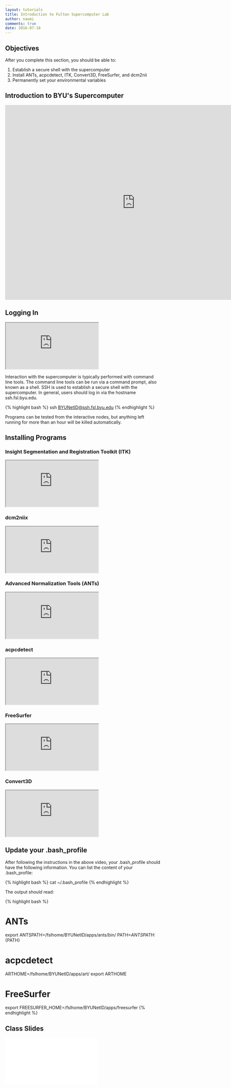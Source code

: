 ```yaml
---
layout: tutorials
title: Introduction to Fulton Supercomputer Lab
author: naomi
comments: true
date: 2016-07-18
---
```


## Objectives

After you complete this section, you should be able to:

1. Establish a secure shell with the supercomputer
2. Install ANTs, acpcdetect, ITK, Convert3D, FreeSurfer, and dcm2nii
3. Permanently set your environmental variables

## Introduction to BYU's Supercomputer

<div class="embed-container">
  <iframe width="840" height="630	" src="https://www.youtube.com/embed/i1r9BxHBG0I" frameborder="0" allowfullscreen></iframe>
</div>

## Logging In

<div class="embed-container">
  <iframe src="https://drive.google.com/file/d/0B7gwoaKa2xaTZXFBVmtlNnU3RjA/preview"></iframe>
</div>

Interaction with the supercomputer is typically performed with command line tools. The command line tools can be run via a command prompt, also known as a shell. SSH is used to establish a secure shell with the supercomputer. In general, users should log in via the hostname ssh.fsl.byu.edu.

{% highlight bash %}
ssh BYUNetID@ssh.fsl.byu.edu
{% endhighlight %}

Programs can be tested from the interactive nodes, but anything left running for more than an hour will be killed automatically.

## Installing Programs

### Insight Segmentation and Registration Toolkit (ITK)

<div class="embed-container">
  <iframe src="https://drive.google.com/file/d/0B7gwoaKa2xaTNzhHTXFXUHRoM1U/preview"></iframe>
</div>

### dcm2niix

<div class="embed-container">
  <iframe src="https://drive.google.com/file/d/0B7gwoaKa2xaTMW5uTHJLUDhyZnM/preview"></iframe>
</div>

### Advanced Normalization Tools (ANTs)

<div class="embed-container">
  <iframe src="https://drive.google.com/file/d/0B7gwoaKa2xaTd0E4anllMk56Snc/preview"></iframe>
</div>

### acpcdetect

<div class="embed-container">
  <iframe src="https://drive.google.com/file/d/0B7gwoaKa2xaTMnNmRmdCcEtOYzA/preview"></iframe>
</div>

### FreeSurfer

<div class="embed-container">
  <iframe src="https://drive.google.com/file/d/0B7gwoaKa2xaTUjJzcHJleWRheVk/preview"></iframe>
</div>

### Convert3D

<div class="embed-container">
  <iframe src="https://drive.google.com/file/d/0B7gwoaKa2xaTMlhkZE8xdVg0czQ/preview"></iframe>
</div>

## Update your .bash_profile

After following the instructions in the above video, your .bash_profile should have the following information. You can list the content of your .bash_profile:

{% highlight bash %}
cat ~/.bash_profile
{% endhighlight %}

The output should read:

{% highlight bash %}
# ANTs
export ANTSPATH=/fslhome/BYUNetID/apps/ants/bin/
PATH=${ANTSPATH}:${PATH}

# acpcdetect
ARTHOME=/fslhome/BYUNetID/apps/art/
export ARTHOME

# FreeSurfer
export FREESURFER_HOME=/fslhome/BYUNetID/apps/freesurfer
{% endhighlight %}

## Class Slides

<div class="embed-container">
  <iframe src="//slides.com/njhunsak/deck/embed"scrolling="no" frameborder="0" webkitallowfullscreen mozallowfullscreen allowfullscreen></iframe>
</div>
